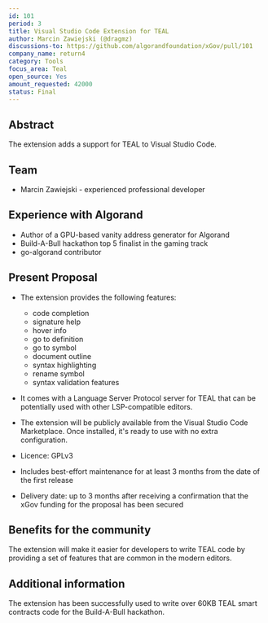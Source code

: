 ```yaml
---
id: 101
period: 3
title: Visual Studio Code Extension for TEAL
author: Marcin Zawiejski (@dragmz)
discussions-to: https://github.com/algorandfoundation/xGov/pull/101
company_name: return4
category: Tools
focus_area: Teal
open_source: Yes
amount_requested: 42000
status: Final
---
```


## Abstract
The extension adds a support for TEAL to Visual Studio Code.

## Team
- Marcin Zawiejski - experienced professional developer

## Experience with Algorand
- Author of a GPU-based vanity address generator for Algorand
- Build-A-Bull hackathon top 5 finalist in the gaming track
- go-algorand contributor

## Present Proposal
- The extension provides the following features:

  - code completion
  - signature help
  - hover info
  - go to definition
  - go to symbol
  - document outline
  - syntax highlighting
  - rename symbol
  - syntax validation features

- It comes with a Language Server Protocol server for TEAL that can be potentially used with other LSP-compatible editors.
- The extension will be publicly available from the Visual Studio Code Marketplace. Once installed, it's ready to use with no extra configuration.
- Licence: GPLv3
- Includes best-effort maintenance for at least 3 months from the date of the first release
- Delivery date: up to 3 months after receiving a confirmation that the xGov funding for the proposal has been secured

## Benefits for the community
The extension will make it easier for developers to write TEAL code by providing a set of features that are common in the modern editors.

## Additional information
The extension has been successfully used to write over 60KB TEAL smart contracts code for the Build-A-Bull hackathon.